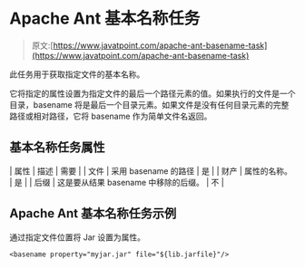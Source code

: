 # Apache Ant 基本名称任务

> 原文:[https://www.javatpoint.com/apache-ant-basename-task](https://www.javatpoint.com/apache-ant-basename-task)

此任务用于获取指定文件的基本名称。

它将指定的属性设置为指定文件的最后一个路径元素的值。如果执行的文件是一个目录，basename 将是最后一个目录元素。如果文件是没有任何目录元素的完整路径或相对路径，它将 basename 作为简单文件名返回。

## 基本名称任务属性

| 属性 | 描述 | 需要 |
| 文件 | 采用 basename 的路径 | 是 |
| 财产 | 属性的名称。 | 是 |
| 后缀 | 这是要从结果 basename 中移除的后缀。 | 不 |

## Apache Ant 基本名称任务示例

通过指定文件位置将 Jar 设置为属性。

```
<basename property="myjar.jar" file="${lib.jarfile}"/>

```